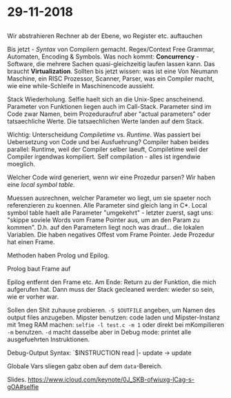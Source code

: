 # 29-11-2018

<!--TOC-->

## 

Wir abstrahieren Rechner ab der Ebene, wo Register etc. auftauchen

Bis jetzt - *Syntax* von Compilern gemacht. Regex/Context Free Grammar, Automaten, Encoding & Symbols. Was noch kommt: **Concurrency** - Software, die mehrere Sachen quasi-gleichzeitig laufen lassen kann. Das braucht **Virtualization**. Sollten bis jetzt wissen: was ist eine Von Neumann Maschine, ein RISC Prozessor, Scanner, Parser, was ein Compiler macht, wie eine while-Schleife in Maschinencode aussieht. 

Stack Wiederholung. Selfie haelt sich an die Unix-Spec anscheinend. Parameter von Funktionen liegen auch im Call-Stack. Parameter sind im Code zwar Namen, beim Prozeduraufruf aber "actual parameters" oder tatsaechliche Werte. Die tatsaechlichen Werte landen auf dem Stack. 

Wichtig: Unterscheidung *Compiletime* vs. *Runtime*. Was passiert bei Uebersetzung von Code und bei Ausfuehrung? Compiler haben beides parallel: Runtime, weil der Compiler selber laeuft, Compiletime weil der Compiler irgendwas kompiliert. Self compilation - alles ist irgendwie moeglich. 

Welcher Code wird generiert, wenn wir eine Prozedur parsen? Wir haben eine *local symbol table*. 

Muessen ausrechnen, welcher Parameter wo liegt, um sie spaeter noch referenzieren zu koennen. Alle Parameter sind gleich lang in C\*. Local symbol table haelt alle Parameter "umgekehrt" - letzter zuerst, sagt uns: "skippe soviele Words vom Frame Pointer aus, um an den Param zu kommen". D.h. auf den Parametern liegt noch was drauf... die lokalen Variablen. Die haben negatives Offest vom Frame Pointer. Jede Prozedur hat einen Frame. 

Methoden haben Prolog und Epilog.

Prolog baut Frame auf

Epilog entfernt den Frame etc. Am Ende: Return zu der Funktion, die mich aufgerufen hat. Dann muss der Stack gecleaned werden: wieder so sein, wie er vorher war.

Sollen den Shit zuhause probieren. `-S $OUTFILE` angeben, um Namen des output files anzugeben. Mipster benutzen: code laden und Mipster-Instanz mit 1meg RAM machen: `selfie -l test.c -m 1` oder direkt bei mKompilieren `-m` benutzen. `-d` macht dasselbe aber in Debug mode: printet alle ausgefuehrten Instruktionen.

Debug-Output Syntax: `$INSTRUCTION read |- update -> update

Globale Vars sliegen gabz oben auf dem `data`-Bereich.

Slides. https://www.icloud.com/keynote/0J_SKB-ofwiuxg-lCag-s-gOA#selfie
